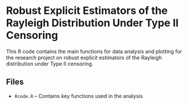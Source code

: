 # Robust Explicit Estimators of the Rayleigh Distribution Under Type II Censoring

This R code contains the main functions for data analysis and plotting for the research project on robust explicit estimators of the Rayleigh distribution under Type II censoring.

## Files

- `Rcode.R` – Contains key functions used in the analysis
